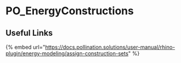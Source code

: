 # PO_EnergyConstructions



## Useful Links

{% embed url="https://docs.pollination.solutions/user-manual/rhino-plugin/energy-modeling/assign-construction-sets" %}

